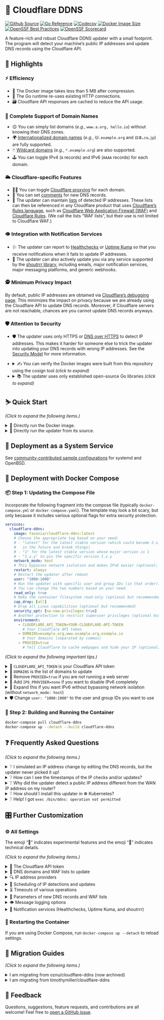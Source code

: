 # 🌟 Cloudflare DDNS

[![Github Source](https://img.shields.io/badge/source-github-orange)](https://github.com/favonia/cloudflare-ddns)
[![Go Reference](https://pkg.go.dev/badge/github.com/favonia/cloudflare-ddns/.svg)](https://pkg.go.dev/github.com/favonia/cloudflare-ddns/)
[![Codecov](https://img.shields.io/codecov/c/github/favonia/cloudflare-ddns)](https://app.codecov.io/gh/favonia/cloudflare-ddns)
[![Docker Image Size](https://img.shields.io/docker/image-size/favonia/cloudflare-ddns/latest)](https://hub.docker.com/r/favonia/cloudflare-ddns)
[![OpenSSF Best Practices](https://bestpractices.coreinfrastructure.org/projects/6680/badge)](https://bestpractices.coreinfrastructure.org/projects/6680)
[![OpenSSF Scorecard](https://api.securityscorecards.dev/projects/github.com/favonia/cloudflare-ddns/badge)](https://securityscorecards.dev/viewer/?uri=github.com/favonia/cloudflare-ddns)

A feature-rich and robust Cloudflare DDNS updater with a small footprint. The program will detect your machine’s public IP addresses and update DNS records using the Cloudflare API.

## 📜 Highlights

### ⚡ Efficiency

- 🤏 The Docker image takes less than 5 MB after compression.
- 🔁 The Go runtime re-uses existing HTTP connections.
- 🗃️ Cloudflare API responses are cached to reduce the API usage.

### 💯 Complete Support of Domain Names

- 😌 You can simply list domains (_e.g._, `www.a.org, hello.io`) without knowing their DNS zones.
- 🌍 [Internationalized domain names](https://en.wikipedia.org/wiki/Internationalized_domain_name) (_e.g._, `🐱.example.org` and `日本｡co｡jp`) are fully supported.
- 🃏 [Wildcard domains](https://en.wikipedia.org/wiki/Wildcard_DNS_record) (_e.g._, `*.example.org`) are also supported.
- 🕹️ You can toggle IPv4 (`A` records) and IPv6 (`AAAA` records) for each domain.

### 🌥️ Cloudflare-specific Features

- 😶‍🌫️ You can toggle [Cloudflare proxying](https://developers.cloudflare.com/dns/manage-dns-records/reference/proxied-dns-records/) for each domain.
- 📝 You can set [comments](https://developers.cloudflare.com/dns/manage-dns-records/reference/record-attributes/) for new DNS records.
- 📜 The updater can maintain [lists](https://developers.cloudflare.com/waf/tools/lists/custom-lists/) of detected IP addresses. These lists can then be referenced in any Cloudflare product that uses [Cloudflare’s Rules language](https://developers.cloudflare.com/ruleset-engine/), such as [Cloudflare Web Application Firewall (WAF)](https://developers.cloudflare.com/waf/) and [Cloudflare Rules](https://developers.cloudflare.com/rules/). (We call the lists “WAF lists”, but their use is not limited to Cloudflare WAF.)

### 👁️ Integration with Notification Services

- 🩺 The updater can report to [Healthchecks](https://healthchecks.io) or [Uptime Kuma](https://uptime.kuma.pet) so that you receive notifications when it fails to update IP addresses.
- 📣 The updater can also actively update you via any service supported by the [shoutrrr library](https://containrrr.dev/shoutrrr/), including emails, major notification services, major messaging platforms, and generic webhooks.

### 🕵️ Minimum Privacy Impact

By default, public IP addresses are obtained via [Cloudflare’s debugging page](https://one.one.one.one/cdn-cgi/trace). This minimizes the impact on privacy because we are already using the Cloudflare API to update DNS records. Moreover, if Cloudflare servers are not reachable, chances are you cannot update DNS records anyways.

### 🛡️ Attention to Security

- 🛡️ The updater uses only HTTPS or [DNS over HTTPS](https://en.wikipedia.org/wiki/DNS_over_HTTPS) to detect IP addresses. This makes it harder for someone else to trick the updater into updating your DNS records with wrong IP addresses. See the [Security Model](docs/DESIGN.markdown#network-security-threat-model) for more information.
- <details><summary>✍️ You can verify the Docker images were built from this repository using the cosign tool <em>(click to expand)</em></summary>

  ```bash
  cosign verify favonia/cloudflare-ddns:latest \
    --certificate-identity-regexp https://github.com/favonia/cloudflare-ddns/ \
    --certificate-oidc-issuer https://token.actions.githubusercontent.com
  ```

  Note: this only proves that the Docker image is from this repository, assuming that no one hacks into GitHub or the repository. It does not prove that the code itself is secure.

- <details><summary>📚 The updater uses only established open-source Go libraries <em>(click to expand)</em></summary>

  - [cloudflare-go](https://github.com/cloudflare/cloudflare-go):\
    The official Go binding of Cloudflare API v4.
  - [cron](https://github.com/robfig/cron):\
    Parsing of Cron expressions.
  - [go-retryablehttp](https://github.com/hashicorp/go-retryablehttp):\
    HTTP clients with automatic retries and exponential backoff.
  - [go-querystring](https://github.com/google/go-querystring):\
    A library to construct URL query parameters.
  - [shoutrrr](https://github.com/containrrr/shoutrrr):\
    A notification library for sending general updates.
  - [ttlcache](https://github.com/jellydator/ttlcache):\
    In-memory cache to hold Cloudflare API responses.
  - [mock](https://go.uber.org/mock) (for testing only):\
    A comprehensive, semi-official framework for mocking.
  - [testify](https://github.com/stretchr/testify) (for testing only):\
    A comprehensive tool set for testing Go programs.

  </details>

## ⛷️ Quick Start

_(Click to expand the following items.)_

<details><summary>🐋 Directly run the Docker image.</summary>

```bash
docker run \
  --network host \
  -e CLOUDFLARE_API_TOKEN=YOUR-CLOUDFLARE-API-TOKEN \
  -e DOMAINS=example.org,www.example.org,example.io \
  -e PROXIED=true \
  favonia/cloudflare-ddns:latest
```

</details>

<details><summary>🧬 Directly run the updater from its source.</summary>

You need the [Go tool](https://golang.org/doc/install) to run the updater from its source.

```bash
CLOUDFLARE_API_TOKEN=YOUR-CLOUDFLARE-API-TOKEN \
  DOMAINS=example.org,www.example.org,example.io \
  PROXIED=true \
  go run github.com/favonia/cloudflare-ddns/cmd/ddns@latest
```

</details>

## 🏁 Deployment as a System Service

See [community-contributed sample configurations](./contrib/README.markdown) for systemd and OpenBSD.

## 🐋 Deployment with Docker Compose

### 📦 Step 1: Updating the Compose File

Incorporate the following fragment into the compose file (typically `docker-compose.yml` or `docker-compose.yaml`). The template may look a bit scary, but only because it includes various optional flags for extra security protection.

```yaml
services:
  cloudflare-ddns:
    image: favonia/cloudflare-ddns:latest
    # Choose the appropriate tag based on your need:
    # - "latest" for the latest stable version (which could become 2.x.y
    #   in the future and break things)
    # - "1" for the latest stable version whose major version is 1
    # - "1.x.y" to pin the specific version 1.x.y
    network_mode: host
    # This bypasses network isolation and makes IPv6 easier (optional; see below)
    restart: always
    # Restart the updater after reboot
    user: "1000:1000"
    # Run the updater with specific user and group IDs (in that order).
    # You can change the two numbers based on your need.
    read_only: true
    # Make the container filesystem read-only (optional but recommended)
    cap_drop: [all]
    # Drop all Linux capabilities (optional but recommended)
    security_opt: [no-new-privileges:true]
    # Another protection to restrict superuser privileges (optional but recommended)
    environment:
      - CLOUDFLARE_API_TOKEN=YOUR-CLOUDFLARE-API-TOKEN
        # Your Cloudflare API token
      - DOMAINS=example.org,www.example.org,example.io
        # Your domains (separated by commas)
      - PROXIED=true
        # Tell Cloudflare to cache webpages and hide your IP (optional)
```

_(Click to expand the following important tips.)_

<details>
<summary>🔑 <code>CLOUDFLARE_API_TOKEN</code> is your Cloudflare API token</summary>

The value of `CLOUDFLARE_API_TOKEN` should be an API **token** (_not_ an API key), which can be obtained from the [API Tokens page](https://dash.cloudflare.com/profile/api-tokens). The less secure API key authentication is deliberately _not_ supported.

- To update only DNS records, use the **Edit zone DNS** template to create a token.
- To update only WAF lists, choose **Create Custom Token** and then add the **Account - Account Filter Lists - Edit** permission to create a token.
- To update _both_ DNS records _and_ WAF lists, use the **Edit zone DNS** template and then add the **Account - Account Filter Lists - Edit** permission when creating the token.
- You can adjust the permissions of existing tokens at any time!

</details>

<details>
<summary>📍 <code>DOMAINS</code> is the list of domains to update</summary>

The value of `DOMAINS` should be a list of [fully qualified domain names (FQDNs)](https://en.wikipedia.org/wiki/Fully_qualified_domain_name) separated by commas. For example, `DOMAINS=example.org,www.example.org,example.io` instructs the updater to manage the domains `example.org`, `www.example.org`, and `example.io`. These domains do not have to share the same DNS zone---the updater will take care of the DNS zones behind the scene.

</details>

<details>
<summary>🚨 Remove <code>PROXIED=true</code> if you are <em>not</em> running a web server</summary>

The setting `PROXIED=true` instructs Cloudflare to cache webpages and hide your IP addresses. If you wish to bypass that and expose your actual IP addresses, remove `PROXIED=true`. If your traffic is not HTTP(S), then Cloudflare cannot proxy it and you should probably turn off the proxying by removing `PROXIED=true`. The default value of `PROXIED` is `false`.

</details>

<details>
<summary>📴 Add <code>IP6_PROVIDER=none</code> if you want to disable IPv6 completely</summary>

The updater, by default, will attempt to update DNS records for both IPv4 and IPv6, and there is no harm in leaving the automatic detection on even if your network does not work for one of them. However, if you want to disable IPv6 entirely (perhaps to avoid seeing the detection errors), add `IP6_PROVIDER=none`.

</details>

<details>
<summary>📡 Expand this if you want IPv6 without bypassing network isolation (without <code>network_mode: host</code>)</summary>

The easiest way to enable IPv6 is to use `network_mode: host` so that the updater can access the host IPv6 network directly. This has the downside of bypassing the network isolation. If you wish to keep the updater isolated from the host network, remove `network_mode: host` and follow the steps in the [official Docker documentation to enable IPv6](https://docs.docker.com/config/daemon/ipv6/). Do use newer versions of Docker that come with much better IPv6 support!

</details>

<details>
<summary>🛡️ Change <code>user: "1000:1000"</code> to the user and group IDs you want to use</summary>

Change `1000:1000` to `USER:GROUP` for the `USER` and `GROUP` IDs you wish to use to run the updater. The settings `cap_drop`, `read_only`, and `no-new-privileges` in the template provide additional protection, especially when you run the container as a non-superuser.

</details>

### 🚀 Step 2: Building and Running the Container

```bash
docker-compose pull cloudflare-ddns
docker-compose up --detach --build cloudflare-ddns
```

## ❓ Frequently Asked Questions

_(Click to expand the following items.)_

<details>
<summary>❔ I simulated an IP address change by editing the DNS records, but the updater never picked it up!</summary>

Please rest assured that the updater is working as expected. **It will update the DNS records _immediately_ for a real IP change.** Here is a detailed explanation. There are two causes of an IP mismatch:

1. A change of your actual IP address (a _real_ change), or
2. A change of the IP address in the DNS records (a _simulated_ change).

The updater assumes no one will actively change the DNS records. In other words, it assumes simulated changes will not happen. It thus caches the DNS records and cannot detect your simulated changes. However, when your actual IP address changes, the updater will immediately update the DNS records. Also, the updater will eventually check the DNS records and detect simulated changes after `CACHE_EXPIRATION` (six hours by default) has passed.

If you really wish to test the updater with simulated IP changes in the DNS records, you can set `CACHE_EXPIRATION=1ns` (all cache expiring in one nanosecond), effectively disabling the caching. However, it is recommended to keep the default value (six hours) to reduce your network traffic.

</details>

<details>
<summary>❔ How can I see the timestamps of the IP checks and/or updates?</summary>

The updater does not itself add timestamps because all major systems already timestamp everything:

- If you are using Docker Compose, Kubernetes, or Docker directly, add the option `--timestamps` when viewing the logs.
- If you are using Portainer, [enable “Show timestamp” when viewing the logs](https://docs.portainer.io/user/docker/containers/logs).

</details>

<details>
<summary>❔ Why did the updater detect a public IP address different from the WAN IP address on my router?</summary>

Is your “public” IP address on your router between `100.64.0.0` and `100.127.255.255`? If so, you are within your ISP’s [CGNAT (Carrier-grade NAT)](https://en.wikipedia.org/wiki/Carrier-grade_NAT). In practice, there is no way for DDNS to work with CGNAT, because your ISP does not give you a real public IP address, nor does it allow you to forward IP packages to your router using cool protocols such as [Port Control Protocol](https://en.wikipedia.org/wiki/Port_Control_Protocol). You have to give up DDNS or switch to another ISP. You may consider other services such as [Cloudflare Tunnel](https://developers.cloudflare.com/cloudflare-one/connections/connect-networks/) that can work around CGNAT.

</details>

<details>
<summary>❔ How should I install this updater in ☸️ Kubernetes?</summary>

While the instructions for Kubernetes were removed due to high maintenance, you can still generate Kubernetes configurations from the provided Docker Compose template using a conversion tool like [Kompose](https://kompose.io/). Please note that only recent versions of Kompose support the `user: "UID:GID"` attribute with `GID`. (For more information, see [my pull request that adds this feature to Kompose](https://github.com/kubernetes/kompose/pull/1929).)

Note that a simple [Kubernetes Deployment](https://kubernetes.io/docs/concepts/workloads/controllers/deployment/) will suffice here. Since there’s no inbound network traffic, a [Kubernetes Service](https://kubernetes.io/docs/concepts/services-networking/service/) isn’t required.

</details>

<details>
<summary>❔ Help! I got <code>exec /bin/ddns: operation not permitted</code></summary>

Certain Docker installations may have issues with the `no-new-privileges` security option. If you cannot run Docker images with this option (including this updater), removing it might be necessary. This will slightly compromise security, but it’s better than not running the updater at all. If _only_ this updater is affected, please [report this issue on GitHub](https://github.com/favonia/cloudflare-ddns/issues/new).

</details>

## 🎛️ Further Customization

### ⚙️ All Settings

The emoji “🧪” indicates experimental features and the emoji “🤖” indicates technical details.

_(Click to expand the following items.)_

<details>
<summary>🔑 The Cloudflare API token</summary>

> Starting with version 1.15.0, the updater supports environment variables that begin with `CLOUDFLARE_*`. Multiple environment variables can be used at the same time, provided they all specify the same token.

| Name                                                      | Meaning                                                                                                                                |
| --------------------------------------------------------- | -------------------------------------------------------------------------------------------------------------------------------------- |
| `CLOUDFLARE_API_TOKEN`                                    | The [Cloudflare API token](https://dash.cloudflare.com/profile/api-tokens) to access the Cloudflare API                                |
| `CLOUDFLARE_API_TOKEN_FILE`                               | A path to a file that contains the [Cloudflare API token](https://dash.cloudflare.com/profile/api-tokens) to access the Cloudflare API |
| `CF_API_TOKEN` (will be deprecated in version 2.0.0)      | Same as `CLOUDFLARE_API_TOKEN`                                                                                                         |
| `CF_API_TOKEN_FILE` (will be deprecated version in 2.0.0) | Same as `CLOUDFLARE_API_TOKEN_FILE`                                                                                                    |

> 🚂 Cloudflare is updating its tools to use environment variables starting with `CLOUDFLARE_*` instead of `CF_*`. It is recommended to align your setting to align with this new convention. However, the updater will fully support both `CLOUDFLARE_*` and `CF_*` environment variables until version 2.0.0.
>
> 🔑 To update DNS records, the updater needs the **Account - Account Filter Lists - Edit** permission.
>
> 🔑 To manipulate WAF lists, the updater needs the **Zone - DNS - Edit** permission.

</details>

<details>
<summary>📍 DNS domains and WAF lists to update</summary>

> You need to specify at least one thing in `DOMAINS`, `IP4_DOMAINS`, `IP6_DOMAINS`, or 🧪 `WAF_LISTS` (since version 1.14.0) for the updater to update.

| Name                                  | Meaning                                                                                                                                                                                                                                                                                                                                                                                                                                                                                                                                                                                                                                                                                                                                                            |
| ------------------------------------- | ------------------------------------------------------------------------------------------------------------------------------------------------------------------------------------------------------------------------------------------------------------------------------------------------------------------------------------------------------------------------------------------------------------------------------------------------------------------------------------------------------------------------------------------------------------------------------------------------------------------------------------------------------------------------------------------------------------------------------------------------------------------ |
| `DOMAINS`                             | Comma-separated fully qualified domain names or wildcard domain names that the updater should manage for both `A` and `AAAA` records. Listing a domain in `DOMAINS` is equivalent to listing the same domain in both `IP4_DOMAINS` and `IP6_DOMAINS`.                                                                                                                                                                                                                                                                                                                                                                                                                                                                                                              |
| `IP4_DOMAINS`                         | Comma-separated fully qualified domain names or wildcard domain names that the updater should manage for `A` records                                                                                                                                                                                                                                                                                                                                                                                                                                                                                                                                                                                                                                               |
| `IP6_DOMAINS`                         | Comma-separated fully qualified domain names or wildcard domain names that the updater should manage for `AAAA` records                                                                                                                                                                                                                                                                                                                                                                                                                                                                                                                                                                                                                                            |
| 🧪 `WAF_LISTS` (since version 1.14.0) | 🧪 Comma-separated references of [WAF lists](https://developers.cloudflare.com/waf/tools/lists/custom-lists/) the updater should manage. A list reference is written in the format `<account-id>/<list-name>` where `account-id` is your account ID and `list-name` is the list name; it should look like `0123456789abcdef0123456789abcdef/mylist`. If the referenced WAF list does not exist, the updater will try to create it. 💡 See [how to find your account ID](https://developers.cloudflare.com/fundamentals/setup/find-account-and-zone-ids/). 🧪 This feature to manipulate WAF lists is experimental (introduced in version 1.14.0). Please [open a GitHub issue](https://github.com/favonia/cloudflare-ddns/issues/new) to provide feedback. Thanks! |

> 🃏🤖 **Wildcard domains** (`*.example.org`) represent all subdomains that _would not exist otherwise._ Therefore, if you have another subdomain entry `sub.example.org`, the wildcard domain is independent of it, because it only represents the _other_ subdomains which do not have their own entries. Also, you can only have one layer of `*`---`*.*.example.org` would not work.

> 🌐🤖 **Internationalized domain names** are handled using the _nontransitional processing_ (fully compatible with IDNA2008). At this point, all major browsers and whatnot have switched to the same nontransitional processing. See [this useful FAQ on internationalized domain names](https://www.unicode.org/faq/idn.html).

> 🤖 Technical notes on WAF lists:
>
> 1. [Cloudflare does not allow single IPv6 addresses in a WAF list](https://developers.cloudflare.com/waf/tools/lists/custom-lists/#lists-with-ip-addresses-ip-lists), and thus the updater will use the smallest IP range allowed by Cloudflare that contains the detected IPv6 address.
> 2. The updater will delete IP addresses belonging to unmanaged IP families from the specified WAF lists (_e.g.,_ if you disable IPv6 with `IP6_PROVIDER=none`, then existing IPv6 addresses or IPv6 ranges in the lists will be deleted). The idea is that the list should contain only detected IP addresses.

</details>

<details>
<summary>🔍 IP address providers</summary>

| Name           | Meaning                                                                                                                                                                                                                                                                       | Default Value      |
| -------------- | ----------------------------------------------------------------------------------------------------------------------------------------------------------------------------------------------------------------------------------------------------------------------------- | ------------------ |
| `IP4_PROVIDER` | This specifies how to detect the current IPv4 address. Available providers include `cloudflare.doh`, `cloudflare.trace`, `local`, `local.iface:<iface>`, `url:<URL>`, and `none`. The special `none` provider disables IPv4 completely. See below for a detailed explanation. | `cloudflare.trace` |
| `IP6_PROVIDER` | This specifies how to detect the current IPv6 address. Available providers include `cloudflare.doh`, `cloudflare.trace`, `local`, `local.iface:<iface>`, `url:<URL>`, and `none`. The special `none` provider disables IPv6 completely. See below for a detailed explanation. | `cloudflare.trace` |

> 👉 The option `IP4_PROVIDER` governs `A`-type DNS records and IPv4 addresses in WAF lists, while the option `IP6_PROVIDER` governs `AAAA`-type DNS records and IPv6 addresses in WAF lists. The two options act independently of each other. You can specify different address providers for IPv4 and IPv6.

> 📡 Available IP address providers:
>
> | Provider Name                                   | Explanation                                                                                                                                                                                                                                                                                                                                                                                                                                                                                                                                                                            |
> | ----------------------------------------------- | -------------------------------------------------------------------------------------------------------------------------------------------------------------------------------------------------------------------------------------------------------------------------------------------------------------------------------------------------------------------------------------------------------------------------------------------------------------------------------------------------------------------------------------------------------------------------------------- |
> | `cloudflare.doh`                                | Get the IP address by querying `whoami.cloudflare.` against [Cloudflare via DNS-over-HTTPS](https://developers.cloudflare.com/1.1.1.1/dns-over-https). 🤖 The updater will connect `1.1.1.1` for IPv4 and `2606:4700:4700::1111` for IPv6. Since version 1.9.3, the updater will switch to `1.0.0.1` for IPv4 if `1.1.1.1` appears to be blocked or intercepted by your ISP or your router (which is still not uncommon). Since version 1.14.0, the blockage detection uses a variant of [the Happy Eyeballs algorithm](https://en.wikipedia.org/wiki/Happy_Eyeballs) to reduce delay. |
> | `cloudflare.trace`                              | Get the IP address by parsing the [Cloudflare debugging page](https://one.one.one.one/cdn-cgi/trace). **This is the default provider.** 🤖 The updater will connect `1.1.1.1` for IPv4 and `2606:4700:4700::1111` for IPv6. Since version 1.9.3, the updater will switch to `1.0.0.1` for IPv4 if `1.1.1.1` appears to be blocked or intercepted by your ISP or your router (which is still not uncommon). Since version 1.14.0, the blockage detection uses a variant of [the Happy Eyeballs algorithm](https://en.wikipedia.org/wiki/Happy_Eyeballs) to reduce delay.                |
> | `local`                                         | Get the IP address via local network interfaces and routing tables. The updater will use the local address that _would have_ been used for outbound UDP connections to Cloudflare servers. (No data will be transmitted.) ⚠️ The updater needs access to the host network (such as `network_mode: host` in Docker Compose) for this provider, for otherwise the updater will detect the addresses inside [the default bridge network in Docker](https://docs.docker.com/network/bridge/) instead of those in the host network.                                                         |
> | 🧪 `local.iface:<iface>` (since version 1.15.0) | 🧪 Get the IP address via the specific local network interface `iface`. The updater will choose the first global unicast IP address of the matching IP family (IPv4 or IPv6). ⚠️ The updater needs access to the host network (such as `network_mode: host` in Docker Compose) for this provider, for otherwise the updater cannot access host network interfaces.                                                                                                                                                                                                                     |
> | `url:<URL>`                                     | Fetch the IP address from a URL. The provider format is `url:` followed by the URL itself. For example, `IP4_PROVIDER=url:https://api4.ipify.org` will fetch the IPv4 address from <https://api4.ipify.org>. Since version 1.15.0, the updater will enforce the matching protocol (IPv4 or IPv6) when connecting to the provided URL. Currently, only HTTP(S) is supported.                                                                                                                                                                                                            |
> | `none`                                          | Stop the DNS updating for the specified IP version completely. For example `IP4_PROVIDER=none` will disable IPv4 completely. Existing DNS records will not be removed. ⚠️ The IP addresses of the disabled IP version will be removed from WAF lists; so `IP4_PROVIDER=none` will remove all IPv4 addresses from all managed WAF lists. 🧪 As the support of WAF lists is experimental, this behavior is subject to changes and please [provide feedback](https://github.com/favonia/cloudflare-ddns/issues/new).                                                                      |

</details>

<details>
<summary>📅 Scheduling of IP detections and updates</summary>

| Name               | Meaning                                                                                                                                                                                                                                                                                                                                                                                                                                                                                                                                                                                                                                                                                           | Default Value                 |
| ------------------ | ------------------------------------------------------------------------------------------------------------------------------------------------------------------------------------------------------------------------------------------------------------------------------------------------------------------------------------------------------------------------------------------------------------------------------------------------------------------------------------------------------------------------------------------------------------------------------------------------------------------------------------------------------------------------------------------------- | ----------------------------- |
| `CACHE_EXPIRATION` | The expiration of cached Cloudflare API responses. It can be any positive time duration accepted by [time.ParseDuration](https://golang.org/pkg/time/#ParseDuration), such as `1h` or `10m`.                                                                                                                                                                                                                                                                                                                                                                                                                                                                                                      | `6h0m0s` (6 hours)            |
| `DELETE_ON_STOP`   | Whether managed DNS records and WAF lists should be deleted on exit. It can be any boolean value accepted by [strconv.ParseBool](https://pkg.go.dev/strconv#ParseBool), such as `true`, `false`, `0` or `1`. If a WAF list is used in a rule expression, the list cannot be deleted (for otherwise the rule expression would be broken), but the updater will try to remove all IP addresses from the list.                                                                                                                                                                                                                                                                                       | `false`                       |
| `TZ`               | The timezone used for logging messages and parsing `UPDATE_CRON`. It can be any timezone accepted by [time.LoadLocation](https://pkg.go.dev/time#LoadLocation), including any IANA Time Zone. 🤖 The pre-built Docker images come with the embedded timezone database via the [time/tzdata](https://pkg.go.dev/time/tzdata) package.                                                                                                                                                                                                                                                                                                                                                              | `UTC`                         |
| `UPDATE_CRON`      | The schedule to re-check IP addresses and update DNS records and WAF lists (if needed). The format is [any cron expression accepted by the `cron` library](https://pkg.go.dev/github.com/robfig/cron/v3#hdr-CRON_Expression_Format) or the special value `@once`. The special value `@once` means the updater will terminate immediately after updating the DNS records or WAF lists, effectively disabling the scheduling feature. 🤖 The update schedule _does not_ take the time to update records into consideration. For example, if the schedule is `@every 5m`, and if the updating itself takes 2 minutes, then the actual interval between adjacent updates is 3 minutes, not 5 minutes. | `@every 5m` (every 5 minutes) |
| `UPDATE_ON_START`  | Whether to check IP addresses (and possibly update DNS records and WAF lists) _immediately_ on start, regardless of the update schedule specified by `UPDATE_CRON`. It can be any boolean value accepted by [strconv.ParseBool](https://pkg.go.dev/strconv#ParseBool), such as `true`, `false`, `0` or `1`.                                                                                                                                                                                                                                                                                                                                                                                       | `true`                        |

</details>

<details>
<summary>⏳ Timeouts of various operations</summary>

| Name                | Meaning                                                                                                                                                                                                                                       | Default Value      |
| ------------------- | --------------------------------------------------------------------------------------------------------------------------------------------------------------------------------------------------------------------------------------------- | ------------------ |
| `DETECTION_TIMEOUT` | The timeout of each attempt to detect IP address, per IP version (IPv4 and IPv6). It can be any positive time duration accepted by [time.ParseDuration](https://golang.org/pkg/time/#ParseDuration), such as `1h` or `10m`.                   | `5s` (5 seconds)   |
| `UPDATE_TIMEOUT`    | The timeout of each attempt to update DNS records, per domain and per record type, or per WAF list. It can be any positive time duration accepted by [time.ParseDuration](https://golang.org/pkg/time/#ParseDuration), such as `1h` or `10m`. | `30s` (30 seconds) |

</details>

<details>
<summary>🐣 Parameters of new DNS records and WAF lists</summary>

> 👉 The updater will preserve existing parameters (TTL, proxy states, DNS record comments, etc.). Only when it creates new DNS records and new WAF lists, the following settings will apply. To change existing parameters, you can go to your [Cloudflare Dashboard](https://dash.cloudflare.com) and change them directly. If you think you have a use case where the updater should actively overwrite existing parameters in addition to IP addresses, please [let me know](https://github.com/favonia/cloudflare-ddns/issues/new). 🐞🧪 **KNOWN ISSUE: comments of stale WAF list items (not WAF lists themselves) will not be kept** because the Cloudflare API does not provide an easy way to update list items. The comments will be lost when the updater deletes stale list items and create new ones.

| Name                                             | Meaning                                                                                                                                                                                                                                                                                      | Default Value                              |
| ------------------------------------------------ | -------------------------------------------------------------------------------------------------------------------------------------------------------------------------------------------------------------------------------------------------------------------------------------------- | ------------------------------------------ |
| `PROXIED`                                        | Whether new DNS records should be proxied by Cloudflare. It can be any boolean value accepted by [strconv.ParseBool](https://pkg.go.dev/strconv#ParseBool), such as `true`, `false`, `0` or `1`. 🤖 Advanced usage: it can also be a domain-dependent boolean expression as described below. | `false`                                    |
| `TTL`                                            | The time-to-live (TTL) (in seconds) of new DNS records.                                                                                                                                                                                                                                      | `1` (This means “automatic” to Cloudflare) |
| `RECORD_COMMENT`                                 | The [record comment](https://developers.cloudflare.com/dns/manage-dns-records/reference/record-attributes/) of new DNS records.                                                                                                                                                              | `""`                                       |
| 🧪 `WAF_LIST_DESCRIPTION` (since version 1.14.0) | 🧪 The text description of new WAF lists.                                                                                                                                                                                                                                                    | `""`                                       |

> 🤖 For advanced users: the `PROXIED` can be a boolean expression involving domains! This allows you to enable Cloudflare proxying for some domains but not the others. Here are some example expressions:
>
> - `PROXIED=is(example.org)`: proxy only the domain `example.org`
> - `PROXIED=is(example1.org) || sub(example2.org)`: proxy only the domain `example1.org` and subdomains of `example2.org`
> - `PROXIED=!is(example.org)`: proxy every managed domain _except for_ `example.org`
> - `PROXIED=is(example1.org) || is(example2.org) || is(example3.org)`: proxy only the domains `example1.org`, `example2.org`, and `example3.org`
>
> A boolean expression must be one of the following forms (all whitespace is ignored):
>
> | Syntax                                                                                                                 | Meaning                                                                                                                                             |
> | ---------------------------------------------------------------------------------------------------------------------- | --------------------------------------------------------------------------------------------------------------------------------------------------- |
> | Any string accepted by [strconv.ParseBool](https://pkg.go.dev/strconv#ParseBool), such as `true`, `false`, `0`, or `1` | Logical truth or falsehood                                                                                                                          |
> | `is(d)`                                                                                                                | Matching the domain `d`. Note that `is(*.a)` only matches the wildcard domain `*.a`; use `sub(a)` to match all subdomains of `a` (including `*.a`). |
> | `sub(d)`                                                                                                               | Matching subdomains of `d`, such as `a.d`, `b.c.d`, and `*.d`. It does not match the domain `d` itself.                                             |
> | `! e`                                                                                                                  | Logical negation of the boolean expression `e`                                                                                                      |
> | <code>e1 &#124;&#124; e2</code>                                                                                        | Logical disjunction of the boolean expressions `e1` and `e2`                                                                                        |
> | `e1 && e2`                                                                                                             | Logical conjunction of the boolean expressions `e1` and `e2`                                                                                        |
>
> One can use parentheses to group expressions, such as `!(is(a) && (is(b) || is(c)))`. For convenience, the parser also accepts these short forms:
>
> | Short Form             | Equivalent Full Form                                                            |
> | ---------------------- | ------------------------------------------------------------------------------- |
> | `is(d1, d2, ..., dn)`  | <code>is(d1) &#124;&#124; is(d2) &#124;&#124; ... &#124;&#124; is(dn)</code>    |
> | `sub(d1, d2, ..., dn)` | <code>sub(d1) &#124;&#124; sub(d2) &#124;&#124; ... &#124;&#124; sub(dn)</code> |
>
> For example, these two settings are equivalent:
>
> - `PROXIED=is(example1.org) || is(example2.org) || is(example3.org)`
> - `PROXIED=is(example1.org,example2.org,example3.org)`
> </details>

</details>

<details>
<summary>👁️ Message logging options</summary>

| Name    | Meaning                                                                                                                                                                                       | Default Value |
| ------- | --------------------------------------------------------------------------------------------------------------------------------------------------------------------------------------------- | ------------- |
| `EMOJI` | Whether the updater should use emojis in the logging. It can be any boolean value accepted by [strconv.ParseBool](https://pkg.go.dev/strconv#ParseBool), such as `true`, `false`, `0` or `1`. | `true`        |
| `QUIET` | Whether the updater should reduce the logging. It can be any boolean value accepted by [strconv.ParseBool](https://pkg.go.dev/strconv#ParseBool), such as `true`, `false`, `0` or `1`.        | `false`       |

</details>

<details>
<summary>📣 Notification services (Healthchecks, Uptime Kuma, and shoutrrr)</summary>

> 💡 If your network doesn’t support IPv6, set `IP6_PROVIDER=none` to disable IPv6. This will prevent the updater from reporting failures in detecting IPv6 addresses to monitoring services. Similarly, set `IP4_PROVIDER=none` if your network doesn’t support IPv4.

| Name                                 | Meaning                                                                                                                                                                                                                                                                                                                                                                                                                                                                                                                                                                                                                                             |
| ------------------------------------ | --------------------------------------------------------------------------------------------------------------------------------------------------------------------------------------------------------------------------------------------------------------------------------------------------------------------------------------------------------------------------------------------------------------------------------------------------------------------------------------------------------------------------------------------------------------------------------------------------------------------------------------------------- |
| `HEALTHCHECKS`                       | The [Healthchecks ping URL](https://healthchecks.io/docs/) to ping when the updater successfully updates IP addresses, such as `https://hc-ping.com/<uuid>` or `https://hc-ping.com/<project-ping-key>/<name-slug>` ⚠️ The ping schedule should match the update schedule specified by `UPDATE_CRON`. 🤖 The updater can work with _any_ server following the [same Healthchecks protocol](https://healthchecks.io/docs/http_api/), including self-hosted instances of [Healthchecks](https://github.com/healthchecks/healthchecks). Both UUID and Slug URLs are supported, and the updater works regardless whether the POST-only mode is enabled. |
| `UPTIMEKUMA`                         | The Uptime Kuma’s Push URL to ping when the updater successfully updates IP addresses, such as `https://<host>/push/<id>`. You can directly copy the “Push URL” from the Uptime Kuma configuration page. ⚠️ Remember to change the “Heartbeat Interval” to match the update schedule specified by `UPDATE_CRON`.                                                                                                                                                                                                                                                                                                                                    |
| 🧪 `SHOUTRRR` (since version 1.12.0) | Newline-separated [shoutrrr URLs](https://containrrr.dev/shoutrrr/latest/services/overview/) to which the updater sends notifications of IP address changes and other events. Each shoutrrr URL represents a notification service, such as `discord://<token>@<id>` for Discord.                                                                                                                                                                                                                                                                                                                                                                    |

</details>

### 🔂 Restarting the Container

If you are using Docker Compose, run `docker-compose up --detach` to reload settings.

## 🚵 Migration Guides

_(Click to expand the following items.)_

<details>
<summary>I am migrating from oznu/cloudflare-ddns (now archived)</summary>

⚠️ [oznu/cloudflare-ddns](https://github.com/oznu/docker-cloudflare-ddns) relies on the insecure DNS protocol to obtain public IP addresses; a malicious hacker could more easily forge DNS responses and trick it into updating your domain with any IP address. In comparison, we use only verified responses from Cloudflare, which makes the attack much more difficult. See the [design document](docs/DESIGN.markdown) for more information on security.

| Old Parameter                          |     | Note                                                                                                                                                                                                           |
| -------------------------------------- | --- | -------------------------------------------------------------------------------------------------------------------------------------------------------------------------------------------------------------- |
| `API_KEY=key`                          | ✔️  | Use `CLOUDFLARE_API_TOKEN=key`                                                                                                                                                                                 |
| `API_KEY_FILE=file`                    | ✔️  | Use `CLOUDFLARE_API_TOKEN_FILE=file`                                                                                                                                                                           |
| `ZONE=example.org` and `SUBDOMAIN=sub` | ✔️  | Use `DOMAINS=sub.example.org` directly                                                                                                                                                                         |
| `PROXIED=true`                         | ✔️  | Same (`PROXIED=true`)                                                                                                                                                                                          |
| `RRTYPE=A`                             | ✔️  | Both IPv4 and IPv6 are enabled by default; use `IP6_PROVIDER=none` to disable IPv6                                                                                                                             |
| `RRTYPE=AAAA`                          | ✔️  | Both IPv4 and IPv6 are enabled by default; use `IP4_PROVIDER=none` to disable IPv4                                                                                                                             |
| `DELETE_ON_STOP=true`                  | ✔️  | Same (`DELETE_ON_STOP=true`)                                                                                                                                                                                   |
| `INTERFACE=name`                       | ✔️  | To automatically select the local address, use `IP4/6_PROVIDER=local`. 🧪 To select the first address of a specific network interface, use `IP4/6_PROVIDER=local.iface:name` (available since version 1.15.0). |
| `CUSTOM_LOOKUP_CMD=cmd`                | ❌  | Custom commands are not supported because there are no other programs in the minimal Docker image                                                                                                              |
| `DNS_SERVER=server`                    | ❌  | The updater only supports secure DNS queries using Cloudflare’s DNS over HTTPS (DoH) server. To enable this, set `IP4/6_PROVIDER=cloudflare.doh`.                                                              |

</details>

<details>
<summary>I am migrating from timothymiller/cloudflare-ddns</summary>

| Old JSON Key                          |     | Note                                                                                                                                                                                                                                     |
| ------------------------------------- | --- | ---------------------------------------------------------------------------------------------------------------------------------------------------------------------------------------------------------------------------------------- |
| `cloudflare.authentication.api_token` | ✔️  | Use `CLOUDFLARE_API_TOKEN=key`                                                                                                                                                                                                           |
| `cloudflare.authentication.api_key`   | ❌  | Please use the newer, more secure [API tokens](https://dash.cloudflare.com/profile/api-tokens)                                                                                                                                           |
| `cloudflare.zone_id`                  | ✔️  | Not needed; automatically retrieved from the server                                                                                                                                                                                      |
| `cloudflare.subdomains[].name`        | ✔️  | Use `DOMAINS` with [**fully qualified domain names (FQDNs)**](https://en.wikipedia.org/wiki/Fully_qualified_domain_name) directly; for example, if your zone is `example.org` and your subdomain is `sub`, use `DOMAINS=sub.example.org` |
| `cloudflare.subdomains[].proxied`     | ✔️  | Write boolean expressions for `PROXIED` to specify per-domain settings; see above for the detailed documentation for this advanced feature                                                                                               |
| `load_balancer`                       | ❌  | Not supported yet; please [make a request](https://github.com/favonia/cloudflare-ddns/issues/new) if you want it                                                                                                                         |
| `a`                                   | ✔️  | Both IPv4 and IPv6 are enabled by default; use `IP4_PROVIDER=none` to disable IPv4                                                                                                                                                       |
| `aaaa`                                | ✔️  | Both IPv4 and IPv6 are enabled by default; use `IP6_PROVIDER=none` to disable IPv6                                                                                                                                                       |
| `proxied`                             | ✔️  | Use `PROXIED=true` or `PROXIED=false`                                                                                                                                                                                                    |
| `purgeUnknownRecords`                 | ❌  | The updater never deletes unmanaged DNS records                                                                                                                                                                                          |

> 📜 Some historical notes: This updater was originally written as a Go clone of the Python program [timothymiller/cloudflare-ddns](https://github.com/timothymiller/cloudflare-ddns) because the Python program always purged unmanaged DNS records back then and it was not configurable via environment variables. There were feature requests to address these issues but the author [timothymiller](https://github.com/timothymiller/) seemed to ignore them; I thus made my Go clone after unsuccessful communications. Understandably, [timothymiller](https://github.com/timothymiller/) did not seem happy with my cloning and my other critical comments towards other aspects of the Python updater. Eventually, an option `purgeUnknownRecords` was added to the Python program to disable the unwanted purging, and it became configurable via environment variables, but my Go clone already went on its way. I believe my Go clone is now a much better choice, but my opinions are biased and you should check the technical details by yourself. 😉

</details>

## 💖 Feedback

Questions, suggestions, feature requests, and contributions are all welcome! Feel free to [open a GitHub issue](https://github.com/favonia/cloudflare-ddns/issues/new).

